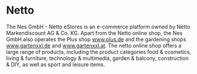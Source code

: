 
# Netto

<div class="container-toc"></div>

The Nes GmbH - Netto eStores is an e-commerce platform owned by Netto Markendiscount AG & Co. KG. Apart from the Netto online shop, the Nes GmbH also operates the Plus shop www.plus.de and the gardening shops www.gartenxxl.de and www.gartenxxl.at. The netto online shop offers a large range of products, including the product categories food & cosmetics, living & furniture, technology & multimedia, garden & balcony, construction & DIY, as well as sport and leisure items.

